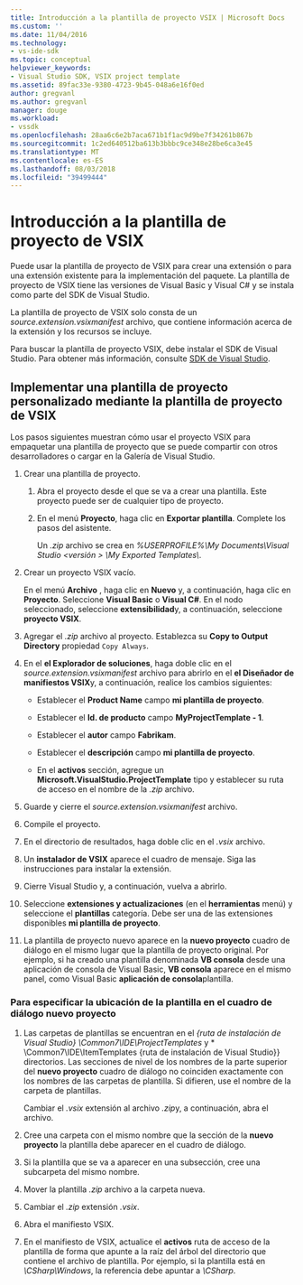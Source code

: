 ```yaml
---
title: Introducción a la plantilla de proyecto VSIX | Microsoft Docs
ms.custom: ''
ms.date: 11/04/2016
ms.technology:
- vs-ide-sdk
ms.topic: conceptual
helpviewer_keywords:
- Visual Studio SDK, VSIX project template
ms.assetid: 89fac33e-9380-4723-9b45-048a6e16f0ed
author: gregvanl
ms.author: gregvanl
manager: douge
ms.workload:
- vssdk
ms.openlocfilehash: 28aa6c6e2b7aca671b1f1ac9d9be7f34261b867b
ms.sourcegitcommit: 1c2ed640512ba613b3bbbc9ce348e28be6ca3e45
ms.translationtype: MT
ms.contentlocale: es-ES
ms.lasthandoff: 08/03/2018
ms.locfileid: "39499444"
---
```

# <a name="get-started-with-the-vsix-project-template"></a>Introducción a la plantilla de proyecto de VSIX
Puede usar la plantilla de proyecto de VSIX para crear una extensión o para una extensión existente para la implementación del paquete. La plantilla de proyecto de VSIX tiene las versiones de Visual Basic y Visual C# y se instala como parte del SDK de Visual Studio.  
  
 La plantilla de proyecto de VSIX solo consta de un *source.extension.vsixmanifest* archivo, que contiene información acerca de la extensión y los recursos se incluye.  
  
 Para buscar la plantilla de proyecto VSIX, debe instalar el SDK de Visual Studio. Para obtener más información, consulte [SDK de Visual Studio](../extensibility/visual-studio-sdk.md).  
  
## <a name="deploy-a-custom-project-template-using-the-vsix-project-template"></a>Implementar una plantilla de proyecto personalizado mediante la plantilla de proyecto de VSIX  
 Los pasos siguientes muestran cómo usar el proyecto VSIX para empaquetar una plantilla de proyecto que se puede compartir con otros desarrolladores o cargar en la Galería de Visual Studio.  
  
1.  Crear una plantilla de proyecto.  
  
    1.  Abra el proyecto desde el que se va a crear una plantilla. Este proyecto puede ser de cualquier tipo de proyecto.  
  
    2.  En el menú **Proyecto**, haga clic en **Exportar plantilla**. Complete los pasos del asistente.  
  
         Un *.zip* archivo se crea en *%USERPROFILE%\My Documents\Visual Studio \<versión > \My Exported Templates\\*.  
  
2.  Crear un proyecto VSIX vacío.  
  
     En el menú **Archivo** , haga clic en **Nuevo** y, a continuación, haga clic en **Proyecto**. Seleccione **Visual Basic** o **Visual C#**. En el nodo seleccionado, seleccione **extensibilidad**y, a continuación, seleccione **proyecto VSIX**.  
  
3.  Agregar el *.zip* archivo al proyecto. Establezca su **Copy to Output Directory** propiedad `Copy Always`.  
  
4.  En el **el Explorador de soluciones**, haga doble clic en el *source.extension.vsixmanifest* archivo para abrirlo en el **el Diseñador de manifiestos VSIX**y, a continuación, realice los cambios siguientes:  
  
    -   Establecer el **Product Name** campo **mi plantilla de proyecto**.  
  
    -   Establecer el **Id. de producto** campo **MyProjectTemplate - 1**.  
  
    -   Establecer el **autor** campo **Fabrikam**.  
  
    -   Establecer el **descripción** campo **mi plantilla de proyecto**.  
  
    -   En el **activos** sección, agregue un **Microsoft.VisualStudio.ProjectTemplate** tipo y establecer su ruta de acceso en el nombre de la *.zip* archivo.  
  
5.  Guarde y cierre el *source.extension.vsixmanifest* archivo.  
  
6.  Compile el proyecto.  
  
7.  En el directorio de resultados, haga doble clic en el *.vsix* archivo.  
  
8.  Un **instalador de VSIX** aparece el cuadro de mensaje. Siga las instrucciones para instalar la extensión.  
  
9. Cierre Visual Studio y, a continuación, vuelva a abrirlo.  
  
10. Seleccione **extensiones y actualizaciones** (en el **herramientas** menú) y seleccione el **plantillas** categoría. Debe ser una de las extensiones disponibles **mi plantilla de proyecto**.  
  
11. La plantilla de proyecto nuevo aparece en la **nuevo proyecto** cuadro de diálogo en el mismo lugar que la plantilla de proyecto original. Por ejemplo, si ha creado una plantilla denominada **VB consola** desde una aplicación de consola de Visual Basic, **VB consola** aparece en el mismo panel, como Visual Basic **aplicación de consola**plantilla.  
  
### <a name="to-specify-the-location-of-the-template-in-the-new-project-dialog-box"></a>Para especificar la ubicación de la plantilla en el cuadro de diálogo nuevo proyecto  
  
1.  Las carpetas de plantillas se encuentran en el *{ruta de instalación de Visual Studio} \Common7\IDE\ProjectTemplates* y * \Common7\IDE\ItemTemplates {ruta de instalación de Visual Studio}} directorios. Las secciones de nivel de los nombres de la parte superior del **nuevo proyecto** cuadro de diálogo no coinciden exactamente con los nombres de las carpetas de plantilla. Si difieren, use el nombre de la carpeta de plantillas.  
  
     Cambiar el *.vsix* extensión al archivo *.zip*y, a continuación, abra el archivo.  
  
2.  Cree una carpeta con el mismo nombre que la sección de la **nuevo proyecto** la plantilla debe aparecer en el cuadro de diálogo.  
  
3.  Si la plantilla que se va a aparecer en una subsección, cree una subcarpeta del mismo nombre.  
  
4.  Mover la plantilla *.zip* archivo a la carpeta nueva.  
  
5.  Cambiar el *.zip* extensión *.vsix*.  
  
6.  Abra el manifiesto VSIX.  
  
7.  En el manifiesto de VSIX, actualice el **activos** ruta de acceso de la plantilla de forma que apunte a la raíz del árbol del directorio que contiene el archivo de plantilla. Por ejemplo, si la plantilla está en *\CSharp\Windows*, la referencia debe apuntar a *\CSharp*.